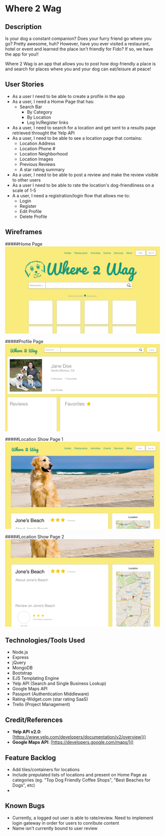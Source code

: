 # Where 2 Wag

## **Description**

Is your dog a constant companion? Does your furry friend go where you go? Pretty awesome, huh? However, have you ever visited a restaurant, hotel or event and learned the place isn't friendly for Fido? If so, we have the app for you!! 

Where 2 Wag is an app that allows you to post how dog-friendly a place is and search for places where you and your dog can eat/leisure at peace!

## **User Stories**

* As a user I need to be able to create a profile in the app
* As a user, I need a Homw Page that has:
	* Search Bar
		* By Category
		* By Location
		* Log In/Register links
* As a user, I need to search for a location and get sent to a results page retrieved throught the Yelp API
* As a user, I need to be able to see a location page that contains:
	* Location Address
	* Location Phone #
	* Location Neighborhood
	* Location Images
	* Previous Reviews
	* A star rating summary
*  	As a user, I need to be able to post a review and make the review visible to other users
*   As a user I need to be able to rate the location's dog-friendliness on a scale of 1-5
*   A a user, I need a registration/login flow that allows me to:
	* Login
	* Register
	* Edit Profile
	* Delete Profile

## **Wireframes**

#####Home Page
![Home Page](https://github.com/alonmatthew/Bailey-and-Co/blob/master/public/images/wireframe-1.png?raw=true)

#####Profile Page
![Profile Page](https://github.com/alonmatthew/Bailey-and-Co/blob/master/public/images/wireframe-2.png?raw=true)

#####Location Show Page 1
![Location Show Page](https://github.com/alonmatthew/Bailey-and-Co/blob/master/public/images/wireframe-3.png?raw=true)

#####Location Show Page 2
![Player2Wins](https://github.com/alonmatthew/Bailey-and-Co/blob/master/public/images/wireframe-4.png?raw=true)

## **Technologies/Tools Used**
* Node.js
* Express
* jQuery
* MongoDB
* Bootstrap
* EJS Templating Engine
* Yelp API (Search and Single Business Lookup)
* Google Maps API
* Passport (Authentication Middleware)
* Rating-Widget.com (star rating SaaS)
* Trello (Project Management)


## **Credit/References**
* **Yelp API v2.0**: [https://www.yelp.com/developers/documentation/v2/overview]()
* **Google Maps API**: [https://developers.google.com/maps/]()

## **Feature Backlog**
* Add tiles/containers for locations
* Include prepulated lists of locations and present on Home Page as categories (eg. "Top Dog Friendly Coffee Shops", "Best Beaches for Dogs", etc)
* 

## **Known Bugs**
* Currently, a logged out user is able to rate/review. Need to implement login gateway in order for users to conribute content
* Name isn't currently bound to user review
